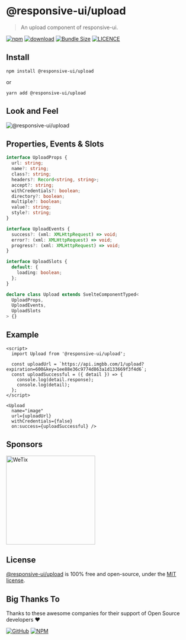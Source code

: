 # @responsive-ui/upload

> An upload component of responsive-ui.

<p>

[![npm](https://img.shields.io/npm/v/@responsive-ui/upload.svg)](https://www.npmjs.com/package/@responsive-ui/upload)
[![download](https://img.shields.io/npm/dw/@responsive-ui/upload.svg)](https://www.npmjs.com/package/@responsive-ui/upload)
[![Bundle Size](https://badgen.net/bundlephobia/minzip/%40responsive-ui%2Fupload)](https://bundlephobia.com/result?p=@responsive-ui/upload)
[![LICENCE](https://img.shields.io/github/license/wetix/responsive-ui)](https://github.com/wetix/responsive-ui/blob/master/LICENSE)

</p>

## Install

```console
npm install @responsive-ui/upload
```

or

```console
yarn add @responsive-ui/upload
```

## Look and Feel

<img src="https://user-images.githubusercontent.com/28108597/104028650-f2fd5400-5203-11eb-9e0d-168e502afcbc.png"
alt="@responsive-ui/upload" />

## Properties, Events & Slots

```ts
interface UploadProps {
  url: string;
  name?: string;
  class?: string;
  headers?: Record<string, string>;
  accept?: string;
  withCredentials?: boolean;
  directory?: boolean;
  multiple?: boolean;
  value?: string;
  style?: string;
}

interface UploadEvents {
  success?: (xml: XMLHttpRequest) => void;
  error?: (xml: XMLHttpRequest) => void;
  progress?: (xml: XMLHttpRequest) => void;
}

interface UploadSlots {
  default: {
    loading: boolean;
  };
}

declare class Upload extends SvelteComponentTyped<
  UploadProps,
  UploadEvents,
  UploadSlots
> {}
```

## Example

```svelte
<script>
  import Upload from '@responsive-ui/upload';

  const uploadUrl = `https://api.imgbb.com/1/upload?expiration=600&key=1ee88e36c9774d863a1d133669f3f4d6`;
  const uploadSuccessful = ({ detail }) => {
    console.log(detail.response);
    console.log(detail);
  };
</script>

<Upload
  name="image"
  url={uploadUrl}
  withCredentials={false}
  on:success={uploadSuccessful} />
```

## Sponsors

<img src="https://asset.wetix.my/images/logo/wetix.png" alt="WeTix" width="240px">

## License

[@responsive-ui/upload](https://github.com/wetix/responsive-ui/tree/master/components/upload) is 100% free and open-source, under the [MIT license](https://github.com/wetix/responsive-ui/blob/master/LICENSE).

## Big Thanks To

Thanks to these awesome companies for their support of Open Source developers ❤

[![GitHub](https://jstools.dev/img/badges/github.svg)](https://github.com/open-source)
[![NPM](https://jstools.dev/img/badges/npm.svg)](https://www.npmjs.com/)

